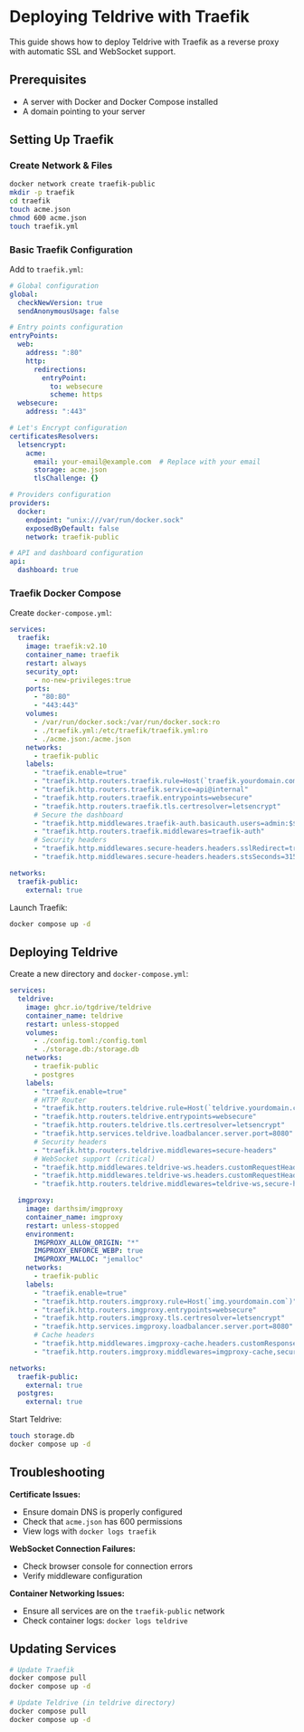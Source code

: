# Deploying Teldrive with Traefik

This guide shows how to deploy Teldrive with Traefik as a reverse proxy with automatic SSL and WebSocket support.

## Prerequisites

- A server with Docker and Docker Compose installed
- A domain pointing to your server

## Setting Up Traefik

### Create Network & Files

```bash
docker network create traefik-public
mkdir -p traefik
cd traefik
touch acme.json
chmod 600 acme.json
touch traefik.yml
```

### Basic Traefik Configuration

Add to `traefik.yml`:

```yaml
# Global configuration
global:
  checkNewVersion: true
  sendAnonymousUsage: false

# Entry points configuration
entryPoints:
  web:
    address: ":80"
    http:
      redirections:
        entryPoint:
          to: websecure
          scheme: https
  websecure:
    address: ":443"

# Let's Encrypt configuration
certificatesResolvers:
  letsencrypt:
    acme:
      email: your-email@example.com  # Replace with your email
      storage: acme.json
      tlsChallenge: {}

# Providers configuration
providers:
  docker:
    endpoint: "unix:///var/run/docker.sock"
    exposedByDefault: false
    network: traefik-public

# API and dashboard configuration
api:
  dashboard: true
```

### Traefik Docker Compose

Create `docker-compose.yml`:

```yml
services:
  traefik:
    image: traefik:v2.10
    container_name: traefik
    restart: always
    security_opt:
      - no-new-privileges:true
    ports:
      - "80:80"
      - "443:443"
    volumes:
      - /var/run/docker.sock:/var/run/docker.sock:ro
      - ./traefik.yml:/etc/traefik/traefik.yml:ro
      - ./acme.json:/acme.json
    networks:
      - traefik-public
    labels:
      - "traefik.enable=true"
      - "traefik.http.routers.traefik.rule=Host(`traefik.yourdomain.com`)"  # Replace with your domain
      - "traefik.http.routers.traefik.service=api@internal"
      - "traefik.http.routers.traefik.entrypoints=websecure"
      - "traefik.http.routers.traefik.tls.certresolver=letsencrypt"
      # Secure the dashboard
      - "traefik.http.middlewares.traefik-auth.basicauth.users=admin:$$apr1$$JkpAEfK1$$N9iAcaUrQMXJJnKjMPO/00"  # Generate your own password
      - "traefik.http.routers.traefik.middlewares=traefik-auth"
      # Security headers
      - "traefik.http.middlewares.secure-headers.headers.sslRedirect=true"
      - "traefik.http.middlewares.secure-headers.headers.stsSeconds=31536000"

networks:
  traefik-public:
    external: true
```

Launch Traefik:

```bash
docker compose up -d
```

## Deploying Teldrive

Create a new directory and `docker-compose.yml`:

```yml
services:
  teldrive:
    image: ghcr.io/tgdrive/teldrive
    container_name: teldrive
    restart: unless-stopped
    volumes:
      - ./config.toml:/config.toml
      - ./storage.db:/storage.db
    networks:
      - traefik-public
      - postgres
    labels:
      - "traefik.enable=true"
      # HTTP Router
      - "traefik.http.routers.teldrive.rule=Host(`teldrive.yourdomain.com`)"  # Your domain here
      - "traefik.http.routers.teldrive.entrypoints=websecure"
      - "traefik.http.routers.teldrive.tls.certresolver=letsencrypt"
      - "traefik.http.services.teldrive.loadbalancer.server.port=8080"
      # Security headers
      - "traefik.http.routers.teldrive.middlewares=secure-headers"
      # WebSocket support (critical)
      - "traefik.http.middlewares.teldrive-ws.headers.customRequestHeaders.Connection=Upgrade"
      - "traefik.http.middlewares.teldrive-ws.headers.customRequestHeaders.Upgrade=websocket"
      - "traefik.http.routers.teldrive.middlewares=teldrive-ws,secure-headers"

  imgproxy:
    image: darthsim/imgproxy
    container_name: imgproxy
    restart: unless-stopped
    environment:
      IMGPROXY_ALLOW_ORIGIN: "*"
      IMGPROXY_ENFORCE_WEBP: true
      IMGPROXY_MALLOC: "jemalloc"
    networks:
      - traefik-public
    labels:
      - "traefik.enable=true"
      - "traefik.http.routers.imgproxy.rule=Host(`img.yourdomain.com`)"  # Your domain here
      - "traefik.http.routers.imgproxy.entrypoints=websecure"
      - "traefik.http.routers.imgproxy.tls.certresolver=letsencrypt"
      - "traefik.http.services.imgproxy.loadbalancer.server.port=8080"
      # Cache headers
      - "traefik.http.middlewares.imgproxy-cache.headers.customResponseHeaders.Cache-Control=public,max-age=604800"
      - "traefik.http.routers.imgproxy.middlewares=imgproxy-cache,secure-headers"

networks:
  traefik-public:
    external: true
  postgres:
    external: true
```

Start Teldrive:

```bash
touch storage.db
docker compose up -d
```

## Troubleshooting

**Certificate Issues:**
- Ensure domain DNS is properly configured
- Check that `acme.json` has 600 permissions
- View logs with `docker logs traefik`

**WebSocket Connection Failures:**
- Check browser console for connection errors
- Verify middleware configuration

**Container Networking Issues:**
- Ensure all services are on the `traefik-public` network
- Check container logs: `docker logs teldrive`

## Updating Services

```bash
# Update Traefik
docker compose pull
docker compose up -d

# Update Teldrive (in teldrive directory)
docker compose pull
docker compose up -d
```
